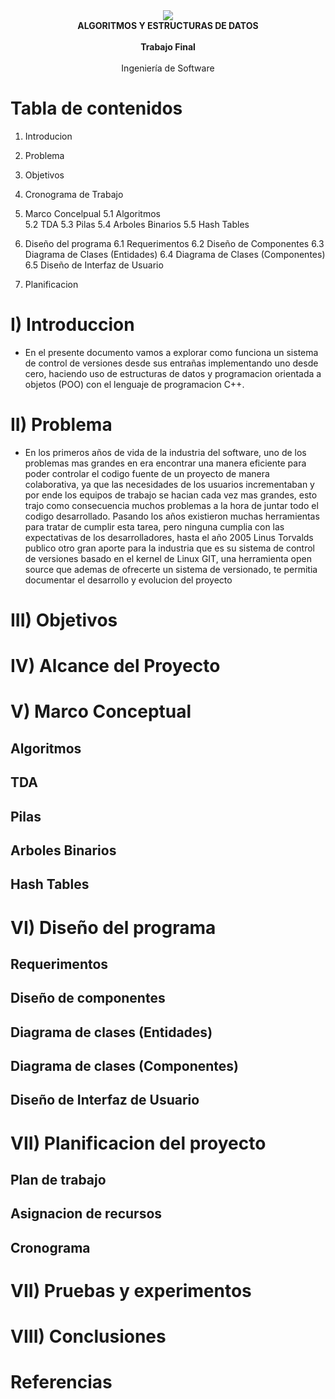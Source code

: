 <center><img src="https://www.laureate.net/wp-content/uploads/2019/03/10-UPC-Universidad-Peruana-de-Ciencias-Aplicadas.png"></center>



<center><b>ALGORITMOS Y ESTRUCTURAS DE DATOS</b></center> <br>

<center><b>Trabajo Final</b></center> <br>

<center>Ingeniería de Software</center>

# Tabla de contenidos
1. Introducion
2. Problema
3. Objetivos
4. Cronograma de Trabajo
5. Marco Concelpual
	5.1 Algoritmos	
	5.2 TDA
	5.3 Pilas
   	5.4 Arboles Binarios
   	5.5 Hash Tables
   
6. Diseño del programa
	6.1 Requerimentos
	6.2 Diseño de Componentes
	6.3 Diagrama de Clases (Entidades)
	6.4 Diagrama de Clases (Componentes)
	6.5 Diseño de Interfaz de Usuario
7. Planificacion 

# I) Introduccion
- En el presente documento vamos a explorar como funciona un sistema de control de versiones desde sus entrañas implementando uno desde cero, haciendo uso de estructuras de datos y programacion orientada a objetos (POO) con el lenguaje de programacion C++.
# II) Problema
- En los primeros años de vida de la industria del software, uno de los problemas mas grandes en era encontrar una manera eficiente para poder controlar el codigo fuente de un proyecto de manera colaborativa, ya que las necesidades de los usuarios incrementaban y por ende los equipos de trabajo se hacian cada vez mas grandes, esto trajo como consecuencia muchos problemas a la hora de juntar todo el codigo desarrollado. Pasando los años existieron muchas herramientas para tratar de cumplir esta tarea, pero ninguna cumplia con las expectativas de los desarrolladores, hasta el año 2005 Linus Torvalds publico otro gran aporte para la industria que es su sistema de control de versiones basado en el kernel de Linux GIT, una herramienta open source que ademas de ofrecerte un sistema de versionado, te permitia documentar el desarrollo y evolucion del proyecto
# III) Objetivos
# IV) Alcance del Proyecto
# V) Marco Conceptual
## Algoritmos
## TDA
## Pilas
## Arboles Binarios
## Hash Tables
# VI) Diseño del programa
## Requerimentos
## Diseño de componentes
## Diagrama de clases (Entidades)
## Diagrama de clases (Componentes)
## Diseño de Interfaz de Usuario
# VII) Planificacion del proyecto
## Plan de trabajo
## Asignacion de recursos
## Cronograma
# VII) Pruebas y experimentos
# VIII) Conclusiones
# Referencias